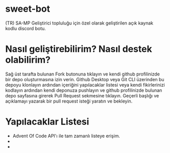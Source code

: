 # sweet-bot
(TR) SA-MP Geliştirici topluluğu için özel olarak geliştirilen açık kaynak kodlu discord botu.

# Nasıl geliştirebilirim? Nasıl destek olabilirim?
Sağ üst tarafta bulunan Fork butonuna tıklayın ve kendi github profilinizde bir depo oluşturmasına izin verin. Github Desktop veya Git CLI üzerinden bu depoyu klonlayın ardından içeriğini yapılacaklar listesi veya kendi fikirlerinizi kodlayın ardından kendi deponuza pushlayın ve github profilinizde bulunan depo sayfasına girerek Pull Request sekmesine tıklayın. Geçerli başlığı ve açıklamayı yazarak bir pull request isteği yaratın ve bekleyin.

# Yapılacaklar Listesi
- Advent Of Code API'ı ile tam zamanlı listeye erişim.
-
-
